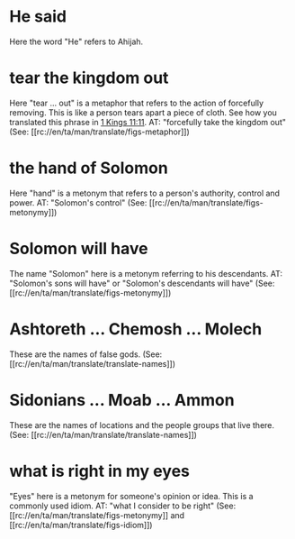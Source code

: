 # He said

Here the word "He" refers to Ahijah.

# tear the kingdom out

Here "tear ... out" is a metaphor that refers to the action of forcefully removing. This is like a person tears apart a piece of cloth. See how you translated this phrase in [1 Kings 11:11](./11.md). AT: "forcefully take the kingdom out" (See: [[rc://en/ta/man/translate/figs-metaphor]])

# the hand of Solomon

Here "hand" is a metonym that refers to a person's authority, control and power. AT: "Solomon's control" (See: [[rc://en/ta/man/translate/figs-metonymy]])

# Solomon will have

The name "Solomon" here is a metonym referring to his descendants. AT: "Solomon's sons will have" or "Solomon's descendants will have" (See: [[rc://en/ta/man/translate/figs-metonymy]])

# Ashtoreth ... Chemosh ... Molech

These are the names of false gods. (See: [[rc://en/ta/man/translate/translate-names]])

# Sidonians ... Moab ... Ammon

These are the names of locations and the people groups that live there. (See: [[rc://en/ta/man/translate/translate-names]])

# what is right in my eyes

"Eyes" here is a metonym for someone's opinion or idea. This is a commonly used idiom. AT: "what I consider to be right" (See: [[rc://en/ta/man/translate/figs-metonymy]] and [[rc://en/ta/man/translate/figs-idiom]])